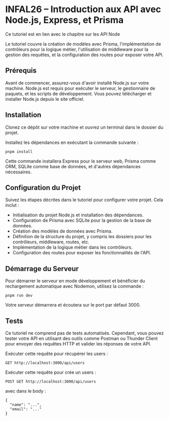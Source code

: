 # INFAL26 – Introduction aux API avec Node.js, Express, et Prisma

Ce tutoriel est en lien avec le chapitre sur les API Node

Le tutoriel couvre la création de modèles avec Prisma, l'implémentation de contrôleurs pour la logique métier, l'utilisation de middleware pour la gestion des requêtes, et la configuration des routes pour exposer votre API.

## Prérequis
Avant de commencer, assurez-vous d'avoir installé Node.js sur votre machine. Node.js est requis pour exécuter le serveur, le gestionnaire de paquets, et les scripts de développement. Vous pouvez télécharger et installer Node.js depuis le site officiel.

## Installation

Clonez ce dépôt sur votre machine et ouvrez un terminal dans le dossier du projet.

Installez les dépendances en exécutant la commande suivante :

```
pnpm install
```

Cette commande installera Express pour le serveur web, Prisma comme ORM, SQLite comme base de données, et d'autres dépendances nécessaires.

## Configuration du Projet

Suivez les étapes décrites dans le tutoriel pour configurer votre projet. Cela inclut :

- Initialisation du projet Node.js et installation des dépendances.
- Configuration de Prisma avec SQLite pour la gestion de la base de données.
- Création des modèles de données avec Prisma.
- Définition de la structure du projet, y compris les dossiers pour les contrôleurs, middleware, routes, etc.
- Implémentation de la logique métier dans les contrôleurs.
- Configuration des routes pour exposer les fonctionnalités de l'API.

## Démarrage du Serveur

Pour démarrer le serveur en mode développement et bénéficier du rechargement automatique avec Nodemon, utilisez la commande :

```
pnpm run dev
```

Votre serveur démarrera et écoutera sur le port par défaut 3000.

## Tests

Ce tutoriel ne comprend pas de tests automatisés. Cependant, vous pouvez tester votre API en utilisant des outils comme Postman ou Thunder Client pour envoyer des requêtes HTTP et valider les réponses de votre API.

Exécuter cette requête pour récupérer les users :

```
GET http://localhost:3000/api/users
```

Exécuter cette requête pour crée un users :

```
POST GET http://localhost:3000/api/users
```

avec dans le body : 

```
{
  "name": "...",
  "email": "..."
}
```




